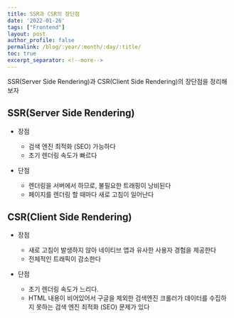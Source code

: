 ```yaml
---
title: SSR과 CSR의 장단점
date: '2022-01-26'
tags: ["Frontend"]
layout: post
author_profile: false
permalink: /blog/:year/:month/:day/:title/
toc: true
excerpt_separator: <!--more-->
---
```


SSR(Server Side Rendering)과 CSR(Client Side Rendering)의 장단점을 정리해 보자

<!--more-->

## SSR(Server Side Rendering)

- 장점
  - 검색 엔진 최적화 (SEO) 가능하다
  - 초기 렌더링 속도가 빠르다

- 단점
  - 렌더링을 서버에서 하므로, 불필요한 트래핑이 낭비된다
  - 페이지를 렌더링 할 때마다 새로 고침이 일어난다

## CSR(Client Side Rendering)

- 장점
  - 새로 고침이 발생하지 않아 네이티브 앱과 유사한 사용자 경험을 제공한다
  - 전체적인 트래픽이 감소한다

- 단점
  - 초기 렌더링 속도가 느리다.
  - HTML 내용이 비어있어서 구글을 제외한 검색엔진 크롤러가 데이터를 수집하지 못하는 검색 엔진 최적화 (SEO) 문제가 있다
